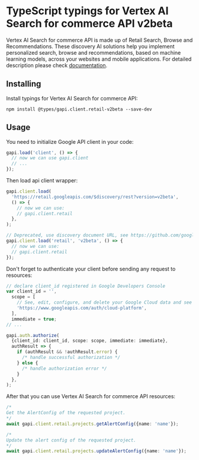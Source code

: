 # TypeScript typings for Vertex AI Search for commerce API v2beta

Vertex AI Search for commerce API is made up of Retail Search, Browse and Recommendations. These discovery AI solutions help you implement personalized search, browse and recommendations, based on machine learning models, across your websites and mobile applications.
For detailed description please check [documentation](https://cloud.google.com/recommendations).

## Installing

Install typings for Vertex AI Search for commerce API:

```
npm install @types/gapi.client.retail-v2beta --save-dev
```

## Usage

You need to initialize Google API client in your code:

```typescript
gapi.load('client', () => {
  // now we can use gapi.client
  // ...
});
```

Then load api client wrapper:

```typescript
gapi.client.load(
  'https://retail.googleapis.com/$discovery/rest?version=v2beta',
  () => {
    // now we can use:
    // gapi.client.retail
  },
);
```

```typescript
// Deprecated, use discovery document URL, see https://github.com/google/google-api-javascript-client/blob/master/docs/reference.md#----gapiclientloadname----version----callback--
gapi.client.load('retail', 'v2beta', () => {
  // now we can use:
  // gapi.client.retail
});
```

Don't forget to authenticate your client before sending any request to resources:

```typescript
// declare client_id registered in Google Developers Console
var client_id = '',
  scope = [
    // See, edit, configure, and delete your Google Cloud data and see the email address for your Google Account.
    'https://www.googleapis.com/auth/cloud-platform',
  ],
  immediate = true;
// ...

gapi.auth.authorize(
  {client_id: client_id, scope: scope, immediate: immediate},
  authResult => {
    if (authResult && !authResult.error) {
      /* handle successful authorization */
    } else {
      /* handle authorization error */
    }
  },
);
```

After that you can use Vertex AI Search for commerce API resources: <!-- TODO: make this work for multiple namespaces -->

```typescript
/*
Get the AlertConfig of the requested project.
*/
await gapi.client.retail.projects.getAlertConfig({name: 'name'});

/*
Update the alert config of the requested project.
*/
await gapi.client.retail.projects.updateAlertConfig({name: 'name'});
```
